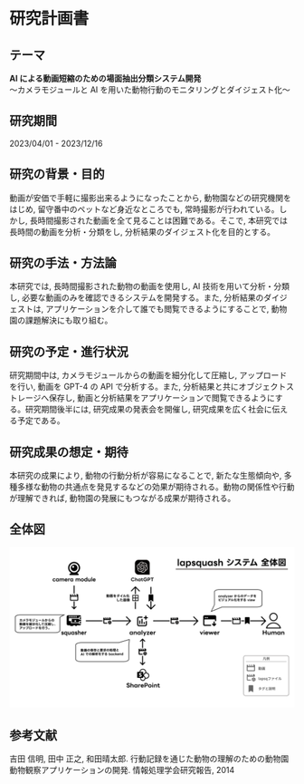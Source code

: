 # 研究計画書

## テーマ

**AI による動画短縮のための場面抽出分類システム開発**  
～カメラモジュールと AI を用いた動物行動のモニタリングとダイジェスト化～

## 研究期間

2023/04/01 - 2023/12/16

## 研究の背景・目的

動画が安価で手軽に撮影出来るようになったことから, 動物園などの研究機関をはじめ, 留守番中のペットなど身近なところでも, 常時撮影が行われている。しかし, 長時間撮影された動画を全て見ることは困難である。そこで, 本研究では長時間の動画を分析・分類をし, 分析結果のダイジェスト化を目的とする。

## 研究の手法・方法論

本研究では, 長時間撮影された動物の動画を使用し, AI 技術を用いて分析・分類し, 必要な動画のみを確認できるシステムを開発する。また, 分析結果のダイジェストは, アプリケーションを介して誰でも閲覧できるようにすることで, 動物園の課題解決にも取り組む。

## 研究の予定・進行状況

研究期間中は, カメラモジュールからの動画を細分化して圧縮し, アップロードを行い, 動画を GPT-4 の API で分析する。また, 分析結果と共にオブジェクトストレージへ保存し, 動画と分析結果をアプリケーションで閲覧できるようにする。研究期間後半には, 研究成果の発表会を開催し, 研究成果を広く社会に伝える予定である。

## 研究成果の想定・期待

本研究の成果により, 動物の行動分析が容易になることで, 新たな生態傾向や, 多種多様な動物の共通点を発見するなどの効果が期待される。動物の関係性や行動が理解できれば, 動物園の発展にもつながる成果が期待される。

## 全体図

![overall_view](../assets/figure/overall_view.svg)

## 参考文献

吉田 信明, 田中 正之, 和田晴太郎. 行動記録を通じた動物の理解のための動物園動物観察アプリケーションの開発. 情報処理学会研究報告, 2014
